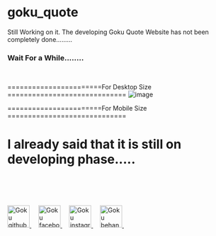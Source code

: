 ﻿# goku_quote

Still Working on it. The developing Goku Quote Website has not been completely done.........

<div>
  <h3>Wait For a While........</h3> <br/>
</div>

=======================For Desktop Size =============================
![image](https://user-images.githubusercontent.com/70308228/188500735-5fabd834-71c9-4877-8431-8f068bf2c35e.png)


=======================For Mobile Size =============================
<div>
  <h1>I already said that it is still on developing phase.....</h1>
  <br/> <br/> <br/> <br/>
</div>




<div>
  <a href="https://github.com/gokarna123-goku" target="_blank">
    <img src="https://cdn-icons-png.flaticon.com/128/5968/5968866.png" alt="Goku github account icon" width="50px" height="50px" />
  </a> &nbsp; &nbsp; 
  <a href="https://www.facebook.com/gokarna.ac.7/" target="_blank">
    <img src="https://cdn-icons-png.flaticon.com/128/1384/1384053.png" alt="Goku facebook account icon" width="50px" height="50px" />
  </a> &nbsp; &nbsp; 
  <a href="https://www.instagram.com/theac_goku153/" target="_blank">
    <img src="https://cdn-icons-png.flaticon.com/128/3955/3955027.png" alt="Goku instagram account icon" width="50px" height="50px" />
  </a> &nbsp; &nbsp; 
  <a href="https://www.behance.net/gokarnaadhikari" target="_blank">
    <img src="https://cdn-icons-png.flaticon.com/128/3536/3536806.png" alt="Goku behance account icon" width="50px" height="50px" />
  </a> &nbsp; &nbsp; 
  
</div>
